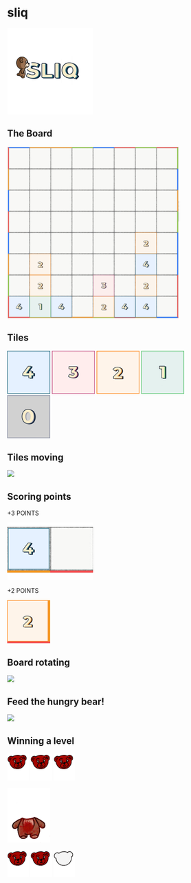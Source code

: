 # sliq
<p align="left">
  <img src="https://github.com/BowerHarry/sliq/blob/main/icon.png" width="200">
</p>

## The Board
<p align="left">
  <img src="https://github.com/BowerHarry/sliq/blob/main/board.png" width="400">
</p>


## Tiles
<p align="left">
  <img src="https://github.com/BowerHarry/sliq/blob/main/src/4-tile.png" width="100">
  <img src="https://github.com/BowerHarry/sliq/blob/main/src/3-tile.png" width="100">
  <img src="https://github.com/BowerHarry/sliq/blob/main/src/2-tile.png" width="100">
  <img src="https://github.com/BowerHarry/sliq/blob/main/src/1-tile.png" width="100">
  <img src="https://github.com/BowerHarry/sliq/blob/main/src/0-tile.png" width="100">
</p>

## Tiles moving
<p align="left">
  <img src="https://github.com/BowerHarry/sliq/blob/main/tile-moving.gif" width="400">
</p>

## Scoring points
+3 POINTS
<p align="left">
  <img src="https://github.com/BowerHarry/sliq/blob/main/scoring-points.gif" width="200">
</p>

+2 POINTS
<p align="left">
  <img src="https://github.com/BowerHarry/sliq/blob/main/score-points-edge.gif" width="100">
</p>


## Board rotating
<p align="left">
  <img src="https://github.com/BowerHarry/sliq/blob/main/board-rotate-readme.gif" width="400">
</p>


## Feed the hungry bear!

<p align="left">
  <img src="https://github.com/BowerHarry/sliq/blob/main/feeding-bear.gif" width="400">
</p>

## Winning a level

<p align="left">
  <img src="https://github.com/BowerHarry/sliq/blob/main/src/filled-head.png" width="50">
  <img src="https://github.com/BowerHarry/sliq/blob/main/src/filled-head.png" width="50">
  <img src="https://github.com/BowerHarry/sliq/blob/main/src/filled-head.png" width="50">
</p>
<p align="left">
  <img src="https://github.com/BowerHarry/sliq/blob/main/src/body.png" width="100">
</p>

<p align="left">
  <img src="https://github.com/BowerHarry/sliq/blob/main/src/filled-head.png" width="50">
  <img src="https://github.com/BowerHarry/sliq/blob/main/src/filled-head.png" width="50">
  <img src="https://github.com/BowerHarry/sliq/blob/main/src/empty-head.png" width="50">
</p>



